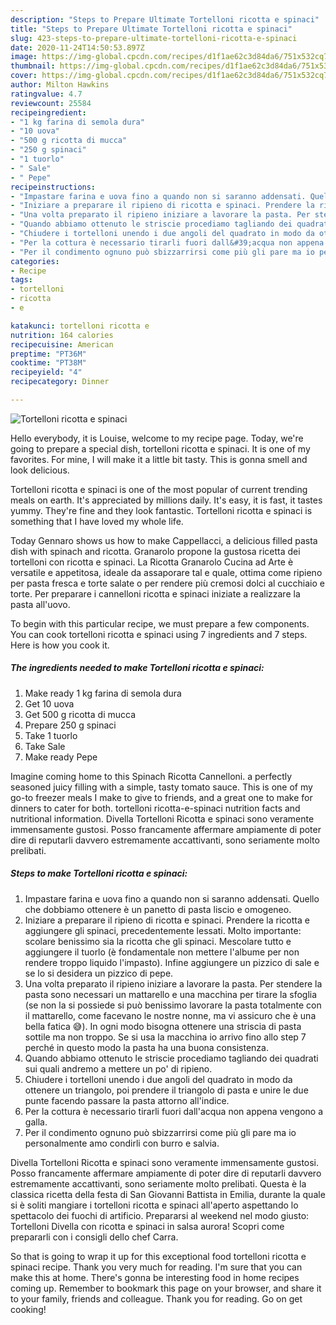 ```yaml
---
description: "Steps to Prepare Ultimate Tortelloni ricotta e spinaci"
title: "Steps to Prepare Ultimate Tortelloni ricotta e spinaci"
slug: 423-steps-to-prepare-ultimate-tortelloni-ricotta-e-spinaci
date: 2020-11-24T14:50:53.897Z
image: https://img-global.cpcdn.com/recipes/d1f1ae62c3d84da6/751x532cq70/tortelloni-ricotta-e-spinaci-recipe-main-photo.jpg
thumbnail: https://img-global.cpcdn.com/recipes/d1f1ae62c3d84da6/751x532cq70/tortelloni-ricotta-e-spinaci-recipe-main-photo.jpg
cover: https://img-global.cpcdn.com/recipes/d1f1ae62c3d84da6/751x532cq70/tortelloni-ricotta-e-spinaci-recipe-main-photo.jpg
author: Milton Hawkins
ratingvalue: 4.7
reviewcount: 25584
recipeingredient:
- "1 kg farina di semola dura"
- "10 uova"
- "500 g ricotta di mucca"
- "250 g spinaci"
- "1 tuorlo"
- " Sale"
- " Pepe"
recipeinstructions:
- "Impastare farina e uova fino a quando non si saranno addensati. Quello che dobbiamo ottenere è un panetto di pasta liscio e omogeneo."
- "Iniziare a preparare il ripieno di ricotta e spinaci. Prendere la ricotta e aggiungere gli spinaci, precedentemente lessati. Molto importante: scolare benissimo sia la ricotta che gli spinaci. Mescolare tutto e aggiungere il tuorlo (è fondamentale non mettere l&#39;albume per non rendere troppo liquido l&#39;impasto). Infine aggiungere un pizzico di sale e se lo si desidera un pizzico di pepe."
- "Una volta preparato il ripieno iniziare a lavorare la pasta. Per stendere la pasta sono necessari un mattarello e una macchina per tirare la sfoglia (se non la si possiede si può benissimo lavorare la pasta totalmente con il mattarello, come facevano le nostre nonne, ma vi assicuro che è una bella fatica 😅). In ogni modo bisogna ottenere una striscia di pasta sottile ma non troppo. Se si usa la macchina io arrivo fino allo step 7 perché in questo modo la pasta ha una buona consistenza."
- "Quando abbiamo ottenuto le striscie procediamo tagliando dei quadrati sui quali andremo a mettere un po&#39; di ripieno."
- "Chiudere i tortelloni unendo i due angoli del quadrato in modo da ottenere un triangolo, poi prendere il triangolo di pasta e unire le due punte facendo passare la pasta attorno all&#39;indice."
- "Per la cottura è necessario tirarli fuori dall&#39;acqua non appena vengono a galla."
- "Per il condimento ognuno può sbizzarrirsi come più gli pare ma io personalmente amo condirli con burro e salvia."
categories:
- Recipe
tags:
- tortelloni
- ricotta
- e

katakunci: tortelloni ricotta e 
nutrition: 164 calories
recipecuisine: American
preptime: "PT36M"
cooktime: "PT38M"
recipeyield: "4"
recipecategory: Dinner

---
```



![Tortelloni ricotta e spinaci](https://img-global.cpcdn.com/recipes/d1f1ae62c3d84da6/751x532cq70/tortelloni-ricotta-e-spinaci-recipe-main-photo.jpg)

Hello everybody, it is Louise, welcome to my recipe page. Today, we're going to prepare a special dish, tortelloni ricotta e spinaci. It is one of my favorites. For mine, I will make it a little bit tasty. This is gonna smell and look delicious.

Tortelloni ricotta e spinaci is one of the most popular of current trending meals on earth. It's appreciated by millions daily. It's easy, it is fast, it tastes yummy. They're fine and they look fantastic. Tortelloni ricotta e spinaci is something that I have loved my whole life.

Today Gennaro shows us how to make Cappellacci, a delicious filled pasta dish with spinach and ricotta. Granarolo propone la gustosa ricetta dei tortelloni con ricotta e spinaci. La Ricotta Granarolo Cucina ad Arte è versatile e appetitosa, ideale da assaporare tal e quale, ottima come ripieno per pasta fresca e torte salate o per rendere più cremosi dolci al cucchiaio e torte. Per preparare i cannelloni ricotta e spinaci iniziate a realizzare la pasta all&#39;uovo.


To begin with this particular recipe, we must prepare a few components. You can cook tortelloni ricotta e spinaci using 7 ingredients and 7 steps. Here is how you cook it.

<!--inarticleads1-->

##### The ingredients needed to make Tortelloni ricotta e spinaci:

1. Make ready 1 kg farina di semola dura
1. Get 10 uova
1. Get 500 g ricotta di mucca
1. Prepare 250 g spinaci
1. Take 1 tuorlo
1. Take  Sale
1. Make ready  Pepe


Imagine coming home to this Spinach Ricotta Cannelloni. a perfectly seasoned juicy filling with a simple, tasty tomato sauce. This is one of my go-to freezer meals I make to give to friends, and a great one to make for dinners to cater for both. tortelloni ricotta-e-spinaci nutrition facts and nutritional information. Divella Tortelloni Ricotta e spinaci sono veramente immensamente gustosi. Posso francamente affermare ampiamente di poter dire di reputarli davvero estremamente accattivanti, sono seriamente molto prelibati. 

<!--inarticleads2-->

##### Steps to make Tortelloni ricotta e spinaci:

1. Impastare farina e uova fino a quando non si saranno addensati. Quello che dobbiamo ottenere è un panetto di pasta liscio e omogeneo.
1. Iniziare a preparare il ripieno di ricotta e spinaci. Prendere la ricotta e aggiungere gli spinaci, precedentemente lessati. Molto importante: scolare benissimo sia la ricotta che gli spinaci. Mescolare tutto e aggiungere il tuorlo (è fondamentale non mettere l&#39;albume per non rendere troppo liquido l&#39;impasto). Infine aggiungere un pizzico di sale e se lo si desidera un pizzico di pepe.
1. Una volta preparato il ripieno iniziare a lavorare la pasta. Per stendere la pasta sono necessari un mattarello e una macchina per tirare la sfoglia (se non la si possiede si può benissimo lavorare la pasta totalmente con il mattarello, come facevano le nostre nonne, ma vi assicuro che è una bella fatica 😅). In ogni modo bisogna ottenere una striscia di pasta sottile ma non troppo. Se si usa la macchina io arrivo fino allo step 7 perché in questo modo la pasta ha una buona consistenza.
1. Quando abbiamo ottenuto le striscie procediamo tagliando dei quadrati sui quali andremo a mettere un po&#39; di ripieno.
1. Chiudere i tortelloni unendo i due angoli del quadrato in modo da ottenere un triangolo, poi prendere il triangolo di pasta e unire le due punte facendo passare la pasta attorno all&#39;indice.
1. Per la cottura è necessario tirarli fuori dall&#39;acqua non appena vengono a galla.
1. Per il condimento ognuno può sbizzarrirsi come più gli pare ma io personalmente amo condirli con burro e salvia.


Divella Tortelloni Ricotta e spinaci sono veramente immensamente gustosi. Posso francamente affermare ampiamente di poter dire di reputarli davvero estremamente accattivanti, sono seriamente molto prelibati. Questa è la classica ricetta della festa di San Giovanni Battista in Emilia, durante la quale si è soliti mangiare i tortelloni ricotta e spinaci all&#39;aperto aspettando lo spettacolo dei fuochi di artificio. Prepararsi al weekend nel modo giusto: Tortelloni Divella con ricotta e spinaci in salsa aurora! Scopri come prepararli con i consigli dello chef Carra. 

So that is going to wrap it up for this exceptional food tortelloni ricotta e spinaci recipe. Thank you very much for reading. I'm sure that you can make this at home. There's gonna be interesting food in home recipes coming up. Remember to bookmark this page on your browser, and share it to your family, friends and colleague. Thank you for reading. Go on get cooking!
